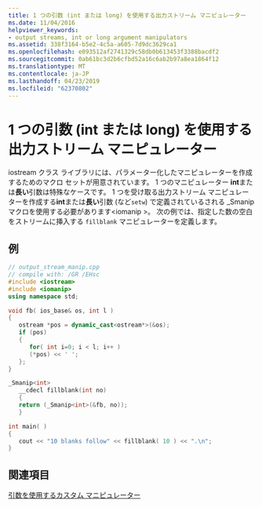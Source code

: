 ```yaml
---
title: 1 つの引数 (int または long) を使用する出力ストリーム マニピュレーター
ms.date: 11/04/2016
helpviewer_keywords:
- output streams, int or long argument manipulators
ms.assetid: 338f3164-b5e2-4c5a-a605-7d9dc3629ca1
ms.openlocfilehash: e093512af2741329c58db0b613453f3388bacdf2
ms.sourcegitcommit: 0ab61bc3d2b6cfbd52a16c6ab2b97a8ea1864f12
ms.translationtype: MT
ms.contentlocale: ja-JP
ms.lasthandoff: 04/23/2019
ms.locfileid: "62370802"
---
```

# <a name="output-stream-manipulators-with-one-argument-int-or-long"></a>1 つの引数 (int または long) を使用する出力ストリーム マニピュレーター

iostream クラス ライブラリには、パラメーター化したマニピュレーターを作成するためのマクロ セットが用意されています。 1 つのマニピュレーター **int**または**長い**引数は特殊なケースです。 1 つを受け取る出力ストリーム マニピュレーターを作成する**int**または**長い**引数 (など`setw`) で定義されているされる _Smanip マクロを使用する必要があります\<iomanip >。 次の例では、指定した数の空白をストリームに挿入する `fillblank` マニピュレーターを定義します。

## <a name="example"></a>例

```cpp
// output_stream_manip.cpp
// compile with: /GR /EHsc
#include <iostream>
#include <iomanip>
using namespace std;

void fb( ios_base& os, int l )
{
   ostream *pos = dynamic_cast<ostream*>(&os);
   if (pos)
   {
      for( int i=0; i < l; i++ )
      (*pos) << ' ';
   };
}

_Smanip<int>
   __cdecl fillblank(int no)
   {
   return (_Smanip<int>(&fb, no));
   }

int main( )
{
   cout << "10 blanks follow" << fillblank( 10 ) << ".\n";
}
```

## <a name="see-also"></a>関連項目

[引数を使用するカスタム マニピュレーター](../standard-library/custom-manipulators-with-arguments.md)<br/>
